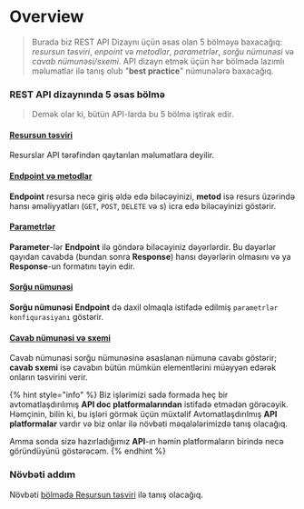# Overview

> Burada biz REST API Dizaynı üçün əsas olan 5 bölməyə baxacağıq: _resursun təsviri_, _enpoint_ və _metodlar_, _parametrlər_, _sorğu nümunəsi_ və _cavab nümunəsi/sxemi_. API dizayn etmək üçün hər bölmədə lazımlı məlumatlar ilə tanış olub "**best practice**" nümunələrə baxacağıq.

### REST API dizaynında 5 əsas bölmə

> Demək olar ki, bütün API-larda bu 5 bölmə iştirak edir.

#### [Resursun təsviri](../avtorizasiya-noevl-ri/step-1-resource-description-api-reference-tutorial.md)

Resurslar API tərəfindən qaytarılan məlumatlara deyilir.

#### [Endpoint və metodlar](../avtorizasiya-noevl-ri/step-2-endpoints-and-methods-api-reference-tutorial.md)

**Endpoint** resursa necə giriş əldə edə biləcəyinizi, **metod** isə resurs üzərində hansı əməliyyatları (`GET`, `POST`, `DELETE` və s) icra edə biləcəyinizi göstərir.

#### [Parametrlər](../api-dizayn/parametrl-r.md)

**Parameter**-lər **Endpoint** ilə göndərə biləcəyiniz dəyərlərdir. Bu dəyərlər qayıdan cavabda (bundan sonra **Response**) hansı dəyərlərin olmasını və ya **Response**-un formatını təyin edir.&#x20;

#### [Sorğu nümunəsi](../api-dizayn/sorgu-nuemun-si.md)

**Sorğu nümunəsi** **Endpoint** də daxil olmaqla istifadə edilmiş `parametrlər konfiqurasiyanı` göstərir.&#x20;

#### [Cavab nümunəsi və sxemi](../api-dizayn/cavab-nuemun-si-v-sxemi.md)

Cavab nümunəsi sorğu nümunəsinə əsaslanan nümunə cavabı göstərir; **cavab sxemi** isə cavabın bütün mümkün elementlərini müəyyən edərək onların təsvirini verir.

{% hint style="info" %}
Biz işlərimizi sadə formada heç bir avtomatlaşdırılımış **API doc platformalarından** istifadə etmədən görəcəyik. Həmçinin, bilin ki, bu işləri görmək üçün müxtəlif Avtomatlaşdırılmış **API platformalar** vardır və biz onlar ilə növbəti məqalələrimizdə tanış olacağıq.

Amma sonda sizə hazırladığımız **API**-ın həmin platformaların birində necə göründüyünü göstərəcəm.
{% endhint %}

### Növbəti addım

Növbəti [bölmədə Resursun təsviri](../avtorizasiya-noevl-ri/step-1-resource-description-api-reference-tutorial.md) ilə tanış olacağıq.&#x20;
